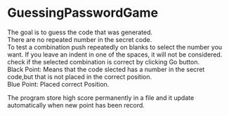 # GuessingPasswordGame
The goal is to guess the code that was generated.  
There are no repeated number in the secret code.  
To test a combination push repeatedly on blanks to select the number you want. If you leave an indent in one of the spaces, it will not be considered.  
check if the selected combination is correct by clicking Go button.  
Black Point:  Means that the code slected has  a number in the secret code,but that is not placed in the correct position.  
Blue Point: Placed correct Position.  
  
The program store high score permanently in a file and it update automatically when new point has been record.
